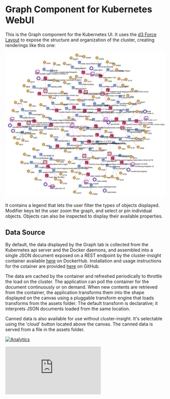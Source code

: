 # Graph Component for Kubernetes WebUI

This is the Graph component for the Kubernetes UI. It uses the [d3 Force Layout](https://github.com/mbostock/d3/wiki/Force-Layout) to expose the structure and organization of the cluster, creating renderings like this one:

![Screenshot](GraphTab.png)

It contains a legend that lets the user filter the types of objects displayed. Modifier keys let the user zoom the graph, and select or pin individual objects. Objects can also be inspected to display their available properties.

## Data Source
By default, the data displayed by the Graph tab is collected from the Kubernetes api server and the Docker daemons, and assembled into a single JSON document exposed on a REST endpoint by the cluster-insight container available [here](https://registry.hub.docker.com/u/kubernetes/cluster-insight/) on DockerHub. Installation and usage instructions for the cotainer are provided [here](https://github.com/google/cluster-insight) on GitHub.

The data are cached by the container and refreshed periodically to throttle the load on the cluster. The application can poll the container for the document continuously or on demand. When new contents are retrieved from the container, the application transforms them into the shape displayed on the canvas using a pluggable transform engine that loads transforms from the assets folder. The default transform is declarative; it interprets JSON documents loaded from the same location.

Canned data is also available for use without cluster-insight. It's selectable using the 'cloud' button located above the canvas. The canned data is served from a file in the assets folder.


[![Analytics](https://kubernetes-site.appspot.com/UA-36037335-10/GitHub/www/master/components/graph/GraphTab.png?pixel)]()


[![Analytics](https://kubernetes-site.appspot.com/UA-36037335-10/GitHub/www/master/components/graph/README.md?pixel)]()
